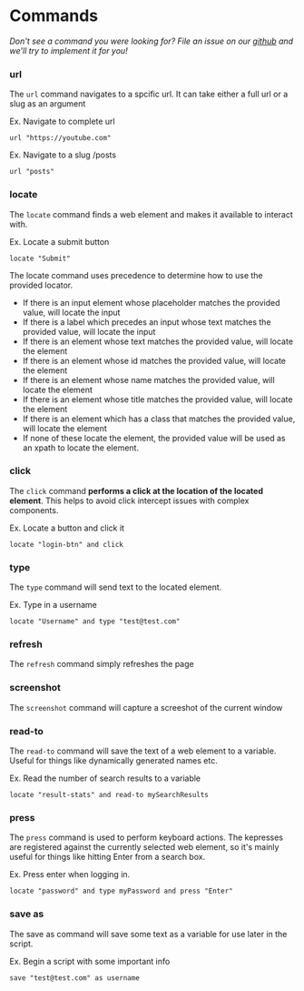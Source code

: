 # Commands

*Don't see a command you were looking for? File an issue on our [github](https://github.com/bcpeinhardt/schnauzerUI/issues/new)
and we'll try to implement it for you!*

### url
The `url` command navigates to a spcific url. It can take either a full url or a slug as an argument

Ex. Navigate to complete url

`url "https://youtube.com"`

Ex. Navigate to a slug /posts

`url "posts"`

### locate
The `locate` command finds a web element and makes it available to interact with.

Ex. Locate a submit button

`locate "Submit"`

The locate command uses precedence to determine how to use the provided locator.

- If there is an input element whose placeholder matches the provided value, will locate the input
- If there is a label which precedes an input whose text matches the provided value, will locate the input
- If there is an element whose text matches the provided value, will locate the element
- If there is an element whose id matches the provided value, will locate the element
- If there is an element whose name matches the provided value, will locate the element
- If there is an element whose title matches the provided value, will locate the element 
- If there is an element which has a class that matches the provided value, will locate the element
- If none of these locate the element, the provided value will be used as an xpath to locate the element.

### click
The `click` command __performs a click at the location of the located element__. This helps to avoid 
click intercept issues with complex components. 

Ex. Locate a button and click it

`locate "login-btn" and click`

### type
The `type` command will send text to the located element.

Ex. Type in a username

`locate "Username" and type "test@test.com"`

### refresh
The `refresh` command simply refreshes the page

### screenshot
The `screenshot` command will capture a screeshot of the current window

### read-to
The `read-to` command will save the text of a web element to a variable. Useful for things
like dynamically generated names etc.

Ex. Read the number of search results to a variable

`locate "result-stats" and read-to mySearchResults`
 
### press
The `press` command is used to perform keyboard actions. The kepresses are registered against 
the currently selected web element, so it's mainly useful for things like hitting Enter from a search box.

Ex. Press enter when logging in.

`locate "password" and type myPassword and press "Enter"`

### save as
The save as command will save some text as a variable for use later in the script. 

Ex. Begin a script with some important info

`save "test@test.com" as username`